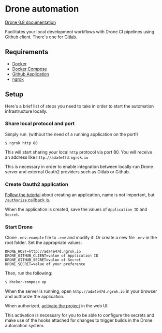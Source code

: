 # Drone automation

[Drone 0.8 documentation](https://0-8-0.docs.drone.io)

Facilitates your local development workflows with Drone CI pipelines using Github client. There's one for [Gitlab](https://github.com/kalinchernev/drone-0.8-locally-gitlab).

## Requirements

- [Docker](https://www.docker.com/)
- [Docker Compose](https://docs.docker.com/compose/)
- [Github Application](https://docs.drone.io/installation/providers/github/)
- [ngrok](https://ngrok.com/)

## Setup

Here's a brief list of steps you need to take in order to start the automation infrastructure locally.

### Share local protocol and port

Simply run: (without the need of a running application on the port!)

```
$ ngrok http 80
```

This will start sharing your local `http` protocol via port 80. You will receive an address like `http://ada4e47d.ngrok.io`

This is necessary in order to enable integration between locally-run Drone server and external Oauth2 providers such as Gitlab or Github.

### Create Oauth2 application

[Follow the tutorial](https://docs.drone.io/installation/providers/github/) about creating an application, name is not important, but [`/authorize` callback is](https://0-8-0.docs.drone.io/install-for-github/).

When the application is created, save the values of `Application ID` and `Secret`.

### Start Drone

Clone `.env.example` file to `.env` and modify it. Or create a new file `.env` in the root folder. Set the appropriate values:

```
DRONE_HOST=http://ada4e47d.ngrok.io
DRONE_GITHUB_CLIENT=value of Application ID
DRONE_GITHUB_SECRET=value of Secret
DRONE_SECRET=value of your preference
```

Then, run the following:

```sh
$ docker-compose up
```

When the server is running, open `http://ada4e47d.ngrok.io` in your browser and authorize the application.

When authorized, [activate the project](https://0-8-0.docs.drone.io/getting-started/) in the web UI.

This activation is necessary for you to be able to configure the secrets and make use of the hooks attached for changes to trigger builds in the Drone automation system.
